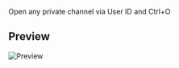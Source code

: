 [preview-image]: https://github.com/katzensindniedlich/Touch-Final/assets/148710626/f7120af6-2be5-4544-93f5-f41a0523c4ac

Open any private channel via User ID and Ctrl+O

Preview
-------
![Preview][preview-image]
